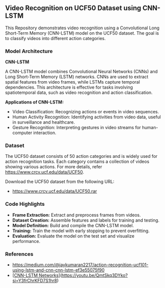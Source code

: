 ## Video Recognition on UCF50 Dataset using CNN-LSTM
This Repository demonstrates video recognition using a Convolutional Long Short-Term Memory (CNN-LSTM) model on the UCF50 dataset. The goal is to classify videos into different action categories.
### Model Architecture
**CNN-LSTM**

A CNN-LSTM model combines Convolutional Neural Networks (CNNs) and Long Short-Term Memory (LSTM) networks. CNNs are used to extract spatial features from video frames, while LSTMs capture temporal dependencies. This architecture is effective for tasks involving spatiotemporal data, such as video recognition and action classification.

**Applications of CNN-LSTM:**
* Video Classification: Recognizing actions or events in video sequences.
* Human Activity Recognition: Identifying activities from video data, useful in surveillance and healthcare.
* Gesture Recognition: Interpreting gestures in video streams for human-computer interaction.

### Dataset
The UCF50 dataset consists of 50 action categories and is widely used for action recognition tasks. Each category contains a collection of videos showing various actions. For more details, 
refer https://www.crcv.ucf.edu/data/UCF50.

Download the UCF50 dataset from the following URL:
* https://www.crcv.ucf.edu/data/UCF50.rar
  
### Code Highlights
* **Frame Extraction:** Extract and preprocess frames from videos.
* **Dataset Creation:** Assemble features and labels for training and testing.
* **Model Definition:** Build and compile the CNN-LSTM model.
* **Training:** Train the model with early stopping to prevent overfitting.
* **Evaluation:** Evaluate the model on the test set and visualize performance.

### References
* https://medium.com/@jaykumaran2217/action-recognition-ucf101-using-lstm-and-cnn-cnn-lstm-ef3e55075f90
* [[CNN-LSTM Networks](https://www.youtube.com/watch?v=QmtSkq3DYko)](https://youtu.be/QmtSkq3DYko?si=Y3frChrKFD7S1hr8)
